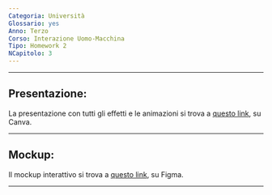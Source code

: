 ```yaml
---
Categoria: Università
Glossario: yes
Anno: Terzo
Corso: Interazione Uomo-Macchina
Tipo: Homework 2
NCapitolo: 3
---
```

---

## Presentazione:
La presentazione con tutti gli effetti e le animazioni si trova a [questo link](https://www.canva.com/design/DAGcW-Cr8JQ/O6_dKtrGCISs0r4Vo0Ccwg/view?utm_content=DAGcW-Cr8JQ&utm_campaign=designshare&utm_medium=link2&utm_source=uniquelinks&utlId=ha6c4df44bc), su Canva.

---

## Mockup:
Il mockup interattivo si trova a [questo link](https://www.figma.com/proto/ldc2GuWpKz8XZmTlJyJN4l/Scrollable?node-id=64-202&t=BUJ7mp0g5V17AWpU-1&scaling=scale-down&content-scaling=fixed&page-id=0%3A1&starting-point-node-id=64%3A202&show-proto-sidebar=1), su Figma.

---

